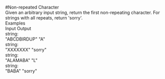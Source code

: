 #Non-repeated Character
<br />
Given an arbitrary input string, return the first non-repeating character. For strings with all repeats, return 'sorry'.
<br />
Examples
<br />
Input	Output
<br />
string:
<br />
"ABCDBIRDUP"	"A"
<br />
string:
<br />
"XXXXXXX"	"sorry"
<br />
string:
<br />
"ALAMABA"	"L"
<br />
string:
<br />
"BABA"	"sorry"